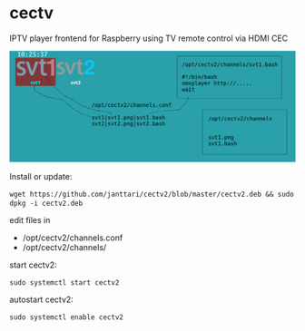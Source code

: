 # cectv

IPTV player frontend for Raspberry using TV remote control via HDMI CEC

![](https://raw.githubusercontent.com/janttari/cectv2/master/cectv2.png)

Install or update:

    wget https://github.com/janttari/cectv2/blob/master/cectv2.deb && sudo dpkg -i cectv2.deb

edit files in 
- /opt/cectv2/channels.conf
- /opt/cectv2/channels/

start cectv2:

    sudo systemctl start cectv2

autostart cectv2:

    sudo systemctl enable cectv2


